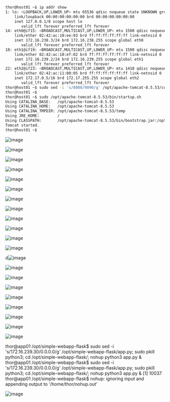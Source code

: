 ```sh
thor@host01 ~$ ip addr show
1: lo: <LOOPBACK,UP,LOWER_UP> mtu 65536 qdisc noqueue state UNKNOWN group default qlen 1000
    link/loopback 00:00:00:00:00:00 brd 00:00:00:00:00:00
    inet 127.0.0.1/8 scope host lo
       valid_lft forever preferred_lft forever
14: eth0@if15: <BROADCAST,MULTICAST,UP,LOWER_UP> mtu 1500 qdisc noqueue state UP group default 
    link/ether 02:42:ac:10:ee:03 brd ff:ff:ff:ff:ff:ff link-netnsid 0
    inet 172.16.238.3/24 brd 172.16.238.255 scope global eth0
       valid_lft forever preferred_lft forever
18: eth1@if19: <BROADCAST,MULTICAST,UP,LOWER_UP> mtu 1500 qdisc noqueue state UP group default 
    link/ether 02:42:ac:10:ef:02 brd ff:ff:ff:ff:ff:ff link-netnsid 0
    inet 172.16.239.2/24 brd 172.16.239.255 scope global eth1
       valid_lft forever preferred_lft forever
22: eth2@if23: <BROADCAST,MULTICAST,UP,LOWER_UP> mtu 1410 qdisc noqueue state UP group default 
    link/ether 02:42:ac:11:00:05 brd ff:ff:ff:ff:ff:ff link-netnsid 0
    inet 172.17.0.5/16 brd 172.17.255.255 scope global eth2
       valid_lft forever preferred_lft forever
thor@host01 ~$ sudo sed -i 's/8080/9090/g' /opt/apache-tomcat-8.5.53/conf/server.xml
thor@host01 ~$ 
thor@host01 ~$ sudo /opt/apache-tomcat-8.5.53/bin/startup.sh
Using CATALINA_BASE:   /opt/apache-tomcat-8.5.53
Using CATALINA_HOME:   /opt/apache-tomcat-8.5.53
Using CATALINA_TMPDIR: /opt/apache-tomcat-8.5.53/temp
Using JRE_HOME:        /
Using CLASSPATH:       /opt/apache-tomcat-8.5.53/bin/bootstrap.jar:/opt/apache-tomcat-8.5.53/bin/tomcat-juli.jar
Tomcat started.
thor@host01 ~$ 
```

![image](https://github.com/user-attachments/assets/3e779e2a-0063-4b60-b322-55f98670af35)

![image](https://github.com/user-attachments/assets/e18e9031-89d4-4111-bb43-773ce4444d48)

![image](https://github.com/user-attachments/assets/7d8a0636-989b-41f2-983a-a663815e870c)

![image](https://github.com/user-attachments/assets/e1b3141c-68ec-42a1-902b-d51d00432b80)

![image](https://github.com/user-attachments/assets/ca188271-b771-4691-8d82-47287080d201)

![image](https://github.com/user-attachments/assets/5bfbdbb9-6a7b-435d-a34b-c418458d9535)

![image](https://github.com/user-attachments/assets/b2f71c86-c15a-4623-b77b-507e244eb3a4)

![image](https://github.com/user-attachments/assets/9369f37b-54db-4b5e-bb8b-34b28195dc86)

![image](https://github.com/user-attachments/assets/fb0e3066-9506-42f3-8e73-2b55660b97ea)

![image](https://github.com/user-attachments/assets/798c762f-5f0f-4ac5-933a-649c77b2c363)

![image](https://github.com/user-attachments/assets/27637888-3ea6-49cd-8a62-97c162681c52)

![image](https://github.com/user-attachments/assets/72302d69-4f98-494f-82a3-98ed5f95a759)

d![image](https://github.com/user-attachments/assets/3e7ab36f-856f-48ad-9cbb-ab8f890ef7a9)

![image](https://github.com/user-attachments/assets/6268753f-a95f-4c99-84e6-6c1a66d8cfe1)

![image](https://github.com/user-attachments/assets/db69d849-be66-4681-bf45-35b63b559ea6)

![image](https://github.com/user-attachments/assets/9c6ded1a-5ae9-4622-8be4-052a415f6677)

![image](https://github.com/user-attachments/assets/2bdd117f-a342-410b-ad51-bdf0016c4416)

![image](https://github.com/user-attachments/assets/d4a60913-a8a6-4fe0-bce5-095de21a8200)

![image](https://github.com/user-attachments/assets/67c5fa38-f7c5-4e85-9a1c-624769cb5c9b)

![image](https://github.com/user-attachments/assets/fb26f1c3-5873-48d4-b5e4-8c212ca89679)

![image](https://github.com/user-attachments/assets/e32e4bb5-3ced-4bf0-9472-f7136384025b)


thor@app01 /opt/simple-webapp-flask$ sudo sed -i 's/172.16.239.30/0.0.0.0/g' /opt/simple-webapp-flask/app.py; sudo pkill python3; cd /opt/simple-webapp-flask/; nohup python3 app.py &
thor@app01 /opt/simple-webapp-flask$ sudo sed -i 's/172.16.239.30/0.0.0.0/g' /opt/simple-webapp-flask/app.py; sudo pkill python3; cd /opt/simple-webapp-flask/; nohup python3 app.py &
[1] 10037
thor@app01 /opt/simple-webapp-flask$ nohup: ignoring input and appending output to '/home/thor/nohup.out'

![image](https://github.com/user-attachments/assets/9be0d467-2ab2-4eac-a37c-530719046cc9)
